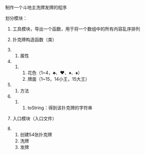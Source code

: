 制作一个斗地主洗牌发牌的程序

划分模块：

1. 工具模块，导出一个函数，用于将一个数组中的所有内容乱序排列
2. 扑克牌构造函数（类）

1. 1. 属性

1. 1. 1. 花色（1~4，♣、♥、♦、♠）
      2. 牌面（1~15，14小王，15大王）

1. 1. 方法

1. 1. 1. toString：得到该扑克牌的字符串

1. 入口模块（入口文件）

1. 1. 创建54张扑克牌
   2. 洗牌
   3. 发牌